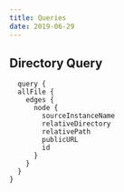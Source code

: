 ```yaml
---
title: Queries
date: 2019-06-29
---
```


## Directory Query

```gql
  query {
  allFile {
    edges {
      node {
        sourceInstanceName
        relativeDirectory
        relativePath
        publicURL
        id
      }
    }
  }
}
```
